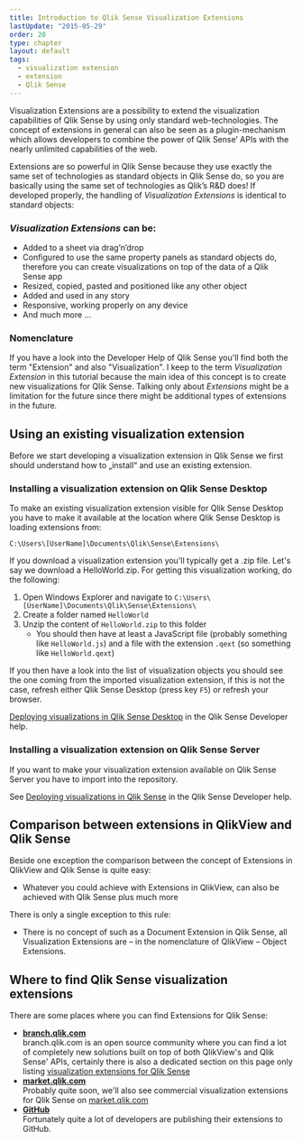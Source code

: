 ```yaml
---
title: Introduction to Qlik Sense Visualization Extensions
lastUpdate: "2015-05-29"
order: 20
type: chapter
layout: default
tags:
  - visualization extension
  - extension
  - Qlik Sense
---
```


Visualization Extensions are a possibility to extend the visualization capabilities of Qlik Sense by using only standard web-technologies. The concept of extensions in general can also be seen as a plugin-mechanism which allows developers to combine the power of Qlik Sense’ APIs with the nearly unlimited capabilities of the web.

Extensions are so powerful in Qlik Sense because they use exactly the same set of technologies as standard objects in Qlik Sense do, so you are basically using the same set of technologies as Qlik’s R&D does!
If developed properly, the handling of _Visualization Extensions_ is identical to standard objects:

### _Visualization Extensions_ can be:
-	Added to a sheet via drag’n’drop
-	Configured to use the same property panels as standard objects do, therefore you can create visualizations on top of the data of a Qlik Sense app
-	Resized, copied, pasted and positioned like any other object
-	Added and used in any story
-	Responsive, working properly on any device
-	And much more …

### Nomenclature
If you have a look into the Developer Help of Qlik Sense you'll find both the term "Extension" and also "Visualization". I keep to the term _Visualization Extension_ in this tutorial because the main idea of this concept is to create new visualizations for Qlik Sense. Talking only about _Extensions_ might be a limitation for the future since there might be additional types of extensions in the future.

## Using an existing visualization extension
Before we start developing a visualization extension in Qlik Sense we first should understand how to „install“ and use an existing extension.

### Installing a visualization extension on Qlik Sense Desktop

To make an existing visualization extension visible for Qlik Sense Desktop you have to make it available at the location where Qlik Sense Desktop is loading extensions from:

`C:\Users\[UserName]\Documents\Qlik\Sense\Extensions\`

If you download a visualization extension you'll typically get a .zip file. Let's say we download a HelloWorld.zip. For getting this visualization working, do the following:

1. Open Windows Explorer and navigate to `C:\Users\[UserName]\Documents\Qlik\Sense\Extensions\`
2. Create a folder named `HelloWorld`
3. Unzip the content of `HelloWorld.zip` to this folder
	* You should then have at least a JavaScript file (probably something like `HelloWorld.js`) and a file with the extension `.qext` (so something like `HelloWorld.qext`)

If you then have a look into the list of visualization objects you should see the one coming from the imported visualization extension, if this is not the case, refresh either Qlik Sense Desktop (press key `F5`) or refresh your browser.

[Deploying visualizations in Qlik Sense Desktop](http://help.qlik.com/sense/en-us/developer/#../Subsystems/Workbench/Content/BuildingExtensions/HowTos/deploy-extensions.htm) in the Qlik Sense Developer help.


### Installing a visualization extension on Qlik Sense Server

If you want to make your visualization extension available on Qlik Sense Server you have to import into the repository.

See [Deploying visualizations in Qlik Sense](http://help.qlik.com/sense/en-us/developer/#../Subsystems/Workbench/Content/BuildingExtensions/HowTos/deploy-extensions.htm) in the Qlik Sense Developer help.

## Comparison between extensions in QlikView and Qlik Sense

Beside one exception the comparison between the concept of Extensions in QlikView and Qlik Sense is quite easy:

* Whatever you could achieve with Extensions in QlikView, can also be achieved with Qlik Sense plus much more

There is only a single exception to this rule:
* There is no concept of such as a Document Extension in Qlik Sense, all Visualization Extensions are – in the nomenclature of QlikView – Object Extensions.


## Where to find Qlik Sense visualization extensions
There are some places where you can find Extensions for Qlik Sense:

* **[branch.qlik.com](http://branch.qlik.com)**  
branch.qlik.com is an open source community where you can find a lot of completely new solutions built on top of both QlikView's and Qlik Sense' APIs, certainly there is also a dedicated section on this page only listing [visualization extensions for Qlik Sense](http://branch.qlik.com/projects/forumdisplay.php?22-Object-Extensions)
* **[market.qlik.com](http://market.qlik.com)**  
Probably quite soon, we'll also see commercial visualization extensions for Qlik Sense on [market.qlik.com](http://market.qlik.com)
* **[GitHub](http://github.com)**  
Fortunately quite a lot of developers are publishing their extensions to GitHub.

